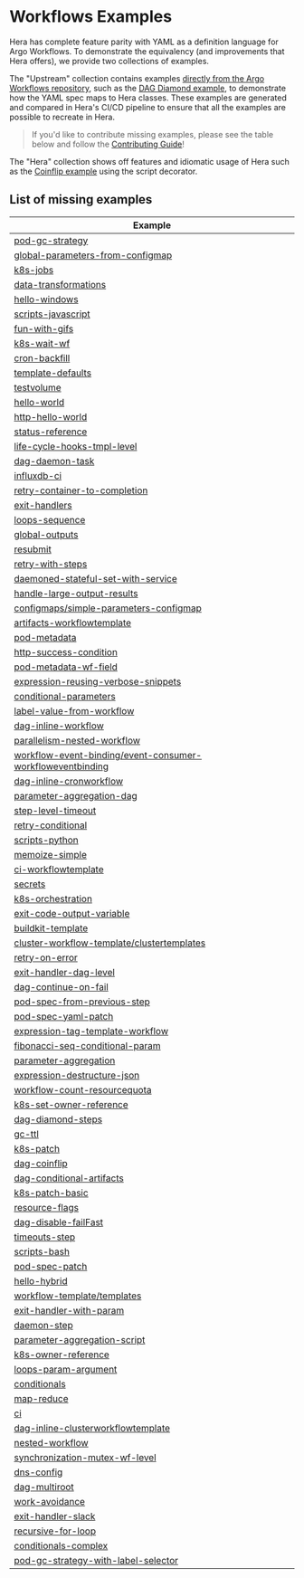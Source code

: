 # Workflows Examples

Hera has complete feature parity with YAML as a definition language for Argo Workflows. To demonstrate the equivalency
(and improvements that Hera offers), we provide two collections of examples.

The "Upstream" collection contains examples
[directly from the Argo Workflows repository](https://github.com/argoproj/argo-workflows/tree/6e97c7d/examples), such as
the [DAG Diamond example](workflows/upstream/dag_diamond.md), to demonstrate how the YAML spec maps to Hera classes.
These examples are generated and compared in Hera's CI/CD pipeline to ensure that all the examples are possible to
recreate in Hera.

> If you'd like to contribute missing examples, please see the table below and follow the
> [Contributing Guide](/CONTRIBUTING.md)!

The "Hera" collection shows off features and idiomatic usage of Hera such as the
[Coinflip example](workflows/coinflip.md) using the script decorator.

## List of missing examples
| Example |
|---------|
| [pod-gc-strategy](https://github.com/argoproj/argo-workflows/blob/master/examples/pod-gc-strategy.yaml) |
| [global-parameters-from-configmap](https://github.com/argoproj/argo-workflows/blob/master/examples/global-parameters-from-configmap.yaml) |
| [k8s-jobs](https://github.com/argoproj/argo-workflows/blob/master/examples/k8s-jobs.yaml) |
| [data-transformations](https://github.com/argoproj/argo-workflows/blob/master/examples/data-transformations.yaml) |
| [hello-windows](https://github.com/argoproj/argo-workflows/blob/master/examples/hello-windows.yaml) |
| [scripts-javascript](https://github.com/argoproj/argo-workflows/blob/master/examples/scripts-javascript.yaml) |
| [fun-with-gifs](https://github.com/argoproj/argo-workflows/blob/master/examples/fun-with-gifs.yaml) |
| [k8s-wait-wf](https://github.com/argoproj/argo-workflows/blob/master/examples/k8s-wait-wf.yaml) |
| [cron-backfill](https://github.com/argoproj/argo-workflows/blob/master/examples/cron-backfill.yaml) |
| [template-defaults](https://github.com/argoproj/argo-workflows/blob/master/examples/template-defaults.yaml) |
| [testvolume](https://github.com/argoproj/argo-workflows/blob/master/examples/testvolume.yaml) |
| [hello-world](https://github.com/argoproj/argo-workflows/blob/master/examples/hello-world.yaml) |
| [http-hello-world](https://github.com/argoproj/argo-workflows/blob/master/examples/http-hello-world.yaml) |
| [status-reference](https://github.com/argoproj/argo-workflows/blob/master/examples/status-reference.yaml) |
| [life-cycle-hooks-tmpl-level](https://github.com/argoproj/argo-workflows/blob/master/examples/life-cycle-hooks-tmpl-level.yaml) |
| [dag-daemon-task](https://github.com/argoproj/argo-workflows/blob/master/examples/dag-daemon-task.yaml) |
| [influxdb-ci](https://github.com/argoproj/argo-workflows/blob/master/examples/influxdb-ci.yaml) |
| [retry-container-to-completion](https://github.com/argoproj/argo-workflows/blob/master/examples/retry-container-to-completion.yaml) |
| [exit-handlers](https://github.com/argoproj/argo-workflows/blob/master/examples/exit-handlers.yaml) |
| [loops-sequence](https://github.com/argoproj/argo-workflows/blob/master/examples/loops-sequence.yaml) |
| [global-outputs](https://github.com/argoproj/argo-workflows/blob/master/examples/global-outputs.yaml) |
| [resubmit](https://github.com/argoproj/argo-workflows/blob/master/examples/resubmit.yaml) |
| [retry-with-steps](https://github.com/argoproj/argo-workflows/blob/master/examples/retry-with-steps.yaml) |
| [daemoned-stateful-set-with-service](https://github.com/argoproj/argo-workflows/blob/master/examples/daemoned-stateful-set-with-service.yaml) |
| [handle-large-output-results](https://github.com/argoproj/argo-workflows/blob/master/examples/handle-large-output-results.yaml) |
| [configmaps/simple-parameters-configmap](https://github.com/argoproj/argo-workflows/blob/master/examples/configmaps/simple-parameters-configmap.yaml) |
| [artifacts-workflowtemplate](https://github.com/argoproj/argo-workflows/blob/master/examples/artifacts-workflowtemplate.yaml) |
| [pod-metadata](https://github.com/argoproj/argo-workflows/blob/master/examples/pod-metadata.yaml) |
| [http-success-condition](https://github.com/argoproj/argo-workflows/blob/master/examples/http-success-condition.yaml) |
| [pod-metadata-wf-field](https://github.com/argoproj/argo-workflows/blob/master/examples/pod-metadata-wf-field.yaml) |
| [expression-reusing-verbose-snippets](https://github.com/argoproj/argo-workflows/blob/master/examples/expression-reusing-verbose-snippets.yaml) |
| [conditional-parameters](https://github.com/argoproj/argo-workflows/blob/master/examples/conditional-parameters.yaml) |
| [label-value-from-workflow](https://github.com/argoproj/argo-workflows/blob/master/examples/label-value-from-workflow.yaml) |
| [dag-inline-workflow](https://github.com/argoproj/argo-workflows/blob/master/examples/dag-inline-workflow.yaml) |
| [parallelism-nested-workflow](https://github.com/argoproj/argo-workflows/blob/master/examples/parallelism-nested-workflow.yaml) |
| [workflow-event-binding/event-consumer-workfloweventbinding](https://github.com/argoproj/argo-workflows/blob/master/examples/workflow-event-binding/event-consumer-workfloweventbinding.yaml) |
| [dag-inline-cronworkflow](https://github.com/argoproj/argo-workflows/blob/master/examples/dag-inline-cronworkflow.yaml) |
| [parameter-aggregation-dag](https://github.com/argoproj/argo-workflows/blob/master/examples/parameter-aggregation-dag.yaml) |
| [step-level-timeout](https://github.com/argoproj/argo-workflows/blob/master/examples/step-level-timeout.yaml) |
| [retry-conditional](https://github.com/argoproj/argo-workflows/blob/master/examples/retry-conditional.yaml) |
| [scripts-python](https://github.com/argoproj/argo-workflows/blob/master/examples/scripts-python.yaml) |
| [memoize-simple](https://github.com/argoproj/argo-workflows/blob/master/examples/memoize-simple.yaml) |
| [ci-workflowtemplate](https://github.com/argoproj/argo-workflows/blob/master/examples/ci-workflowtemplate.yaml) |
| [secrets](https://github.com/argoproj/argo-workflows/blob/master/examples/secrets.yaml) |
| [k8s-orchestration](https://github.com/argoproj/argo-workflows/blob/master/examples/k8s-orchestration.yaml) |
| [exit-code-output-variable](https://github.com/argoproj/argo-workflows/blob/master/examples/exit-code-output-variable.yaml) |
| [buildkit-template](https://github.com/argoproj/argo-workflows/blob/master/examples/buildkit-template.yaml) |
| [cluster-workflow-template/clustertemplates](https://github.com/argoproj/argo-workflows/blob/master/examples/cluster-workflow-template/clustertemplates.yaml) |
| [retry-on-error](https://github.com/argoproj/argo-workflows/blob/master/examples/retry-on-error.yaml) |
| [exit-handler-dag-level](https://github.com/argoproj/argo-workflows/blob/master/examples/exit-handler-dag-level.yaml) |
| [dag-continue-on-fail](https://github.com/argoproj/argo-workflows/blob/master/examples/dag-continue-on-fail.yaml) |
| [pod-spec-from-previous-step](https://github.com/argoproj/argo-workflows/blob/master/examples/pod-spec-from-previous-step.yaml) |
| [pod-spec-yaml-patch](https://github.com/argoproj/argo-workflows/blob/master/examples/pod-spec-yaml-patch.yaml) |
| [expression-tag-template-workflow](https://github.com/argoproj/argo-workflows/blob/master/examples/expression-tag-template-workflow.yaml) |
| [fibonacci-seq-conditional-param](https://github.com/argoproj/argo-workflows/blob/master/examples/fibonacci-seq-conditional-param.yaml) |
| [parameter-aggregation](https://github.com/argoproj/argo-workflows/blob/master/examples/parameter-aggregation.yaml) |
| [expression-destructure-json](https://github.com/argoproj/argo-workflows/blob/master/examples/expression-destructure-json.yaml) |
| [workflow-count-resourcequota](https://github.com/argoproj/argo-workflows/blob/master/examples/workflow-count-resourcequota.yaml) |
| [k8s-set-owner-reference](https://github.com/argoproj/argo-workflows/blob/master/examples/k8s-set-owner-reference.yaml) |
| [dag-diamond-steps](https://github.com/argoproj/argo-workflows/blob/master/examples/dag-diamond-steps.yaml) |
| [gc-ttl](https://github.com/argoproj/argo-workflows/blob/master/examples/gc-ttl.yaml) |
| [k8s-patch](https://github.com/argoproj/argo-workflows/blob/master/examples/k8s-patch.yaml) |
| [dag-coinflip](https://github.com/argoproj/argo-workflows/blob/master/examples/dag-coinflip.yaml) |
| [dag-conditional-artifacts](https://github.com/argoproj/argo-workflows/blob/master/examples/dag-conditional-artifacts.yaml) |
| [k8s-patch-basic](https://github.com/argoproj/argo-workflows/blob/master/examples/k8s-patch-basic.yaml) |
| [resource-flags](https://github.com/argoproj/argo-workflows/blob/master/examples/resource-flags.yaml) |
| [dag-disable-failFast](https://github.com/argoproj/argo-workflows/blob/master/examples/dag-disable-failFast.yaml) |
| [timeouts-step](https://github.com/argoproj/argo-workflows/blob/master/examples/timeouts-step.yaml) |
| [scripts-bash](https://github.com/argoproj/argo-workflows/blob/master/examples/scripts-bash.yaml) |
| [pod-spec-patch](https://github.com/argoproj/argo-workflows/blob/master/examples/pod-spec-patch.yaml) |
| [hello-hybrid](https://github.com/argoproj/argo-workflows/blob/master/examples/hello-hybrid.yaml) |
| [workflow-template/templates](https://github.com/argoproj/argo-workflows/blob/master/examples/workflow-template/templates.yaml) |
| [exit-handler-with-param](https://github.com/argoproj/argo-workflows/blob/master/examples/exit-handler-with-param.yaml) |
| [daemon-step](https://github.com/argoproj/argo-workflows/blob/master/examples/daemon-step.yaml) |
| [parameter-aggregation-script](https://github.com/argoproj/argo-workflows/blob/master/examples/parameter-aggregation-script.yaml) |
| [k8s-owner-reference](https://github.com/argoproj/argo-workflows/blob/master/examples/k8s-owner-reference.yaml) |
| [loops-param-argument](https://github.com/argoproj/argo-workflows/blob/master/examples/loops-param-argument.yaml) |
| [conditionals](https://github.com/argoproj/argo-workflows/blob/master/examples/conditionals.yaml) |
| [map-reduce](https://github.com/argoproj/argo-workflows/blob/master/examples/map-reduce.yaml) |
| [ci](https://github.com/argoproj/argo-workflows/blob/master/examples/ci.yaml) |
| [dag-inline-clusterworkflowtemplate](https://github.com/argoproj/argo-workflows/blob/master/examples/dag-inline-clusterworkflowtemplate.yaml) |
| [nested-workflow](https://github.com/argoproj/argo-workflows/blob/master/examples/nested-workflow.yaml) |
| [synchronization-mutex-wf-level](https://github.com/argoproj/argo-workflows/blob/master/examples/synchronization-mutex-wf-level.yaml) |
| [dns-config](https://github.com/argoproj/argo-workflows/blob/master/examples/dns-config.yaml) |
| [dag-multiroot](https://github.com/argoproj/argo-workflows/blob/master/examples/dag-multiroot.yaml) |
| [work-avoidance](https://github.com/argoproj/argo-workflows/blob/master/examples/work-avoidance.yaml) |
| [exit-handler-slack](https://github.com/argoproj/argo-workflows/blob/master/examples/exit-handler-slack.yaml) |
| [recursive-for-loop](https://github.com/argoproj/argo-workflows/blob/master/examples/recursive-for-loop.yaml) |
| [conditionals-complex](https://github.com/argoproj/argo-workflows/blob/master/examples/conditionals-complex.yaml) |
| [pod-gc-strategy-with-label-selector](https://github.com/argoproj/argo-workflows/blob/master/examples/pod-gc-strategy-with-label-selector.yaml) |
